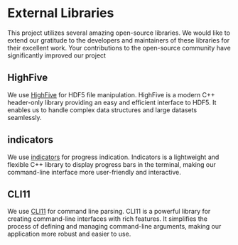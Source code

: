# External Libraries

This project utilizes several amazing open-source libraries. We would like to extend our gratitude to the developers and maintainers of these libraries for their excellent work. Your contributions to the open-source community have significantly improved our project

## HighFive
We use [HighFive](https://github.com/BlueBrain/HighFive) for HDF5 file manipulation. HighFive is a modern C++ header-only library providing an easy and efficient interface to HDF5. It enables us to handle complex data structures and large datasets seamlessly.

## indicators
We use [indicators](https://github.com/p-ranav/indicators) for progress indication. Indicators is a lightweight and flexible C++ library to display progress bars in the terminal, making our command-line interface more user-friendly and interactive.

## CLI11
We use [CLI11](https://github.com/CLIUtils/CLI11) for command line parsing. CLI11 is a powerful library for creating command-line interfaces with rich features. It simplifies the process of defining and managing command-line arguments, making our application more robust and easier to use.

